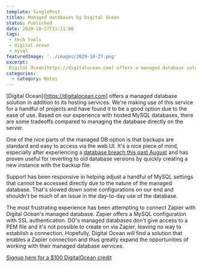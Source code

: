 ```yaml
---
template: SinglePost
titles: Managed databases by Digital Ocean   
status: Published
date: 2020-10-27T11:11:00
tags:
 - tech tools
 - digital ocean
 - mysql
featuredImage: '../images/2020-10-27.png'
excerpt:
 Digital Ocean[https://digitalocean.com] offers a managed database solution in addition to its hosting services. We're making use of this service for a handful of projects and have found it to be a good option due to the ease of use. Based on our experience with hosted MySQL databases, there are some tradeoffs compared to managing the database directly on the server.  
categories:
  - category: Notes
---
```

[Digital Ocean](https://digitalocean.com] offers a managed database solution in addition to its hosting services. We're making use of this service for a handful of projects and have found it to be a good option due to the ease of use. Based on our experience with hosted MySQL databases, there are some tradeoffs compared to managing the database directly on the server.  

One of the nice parts of the managed DB option is that backups are standard and easy to access via the web UI. It's a nice piece of mind, especially after experiencing a [database breach this past August](https://ecomloop.com/posts/database-breach-with-bitcoin-ransom-demand/) and has proven useful for reverting to old database versions by quickly creating a new instance with the backup file.

Support has been responsive in helping adjust a handful of MySQL settings that cannot be accessed directly due to the nature of the managed database. That's slowed down some configurations on our end and shouldn't be much of an issue in the day-to-day use of the database.

The most frustrating experience has been attempting to connect Zapier with Digital Ocean's managed database. Zapier offers a MySQL configuration with SSL authentication. DO's managed databases don't give access to a PEM file and it's not possible to create on via Zapier, leaving no way to establish a connection. Hopefully, Digital Ocean will find a solution that enables a Zapier connection and thus greatly expand the opportunities of working with their managed database services.

[Signup here for a $100 DigitalOcean credit](https://m.do.co/c/5a3ee4ecd09a)
